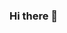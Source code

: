 ### Hi there 👋

<!--
**zeeshan-nasir/zeeshan-nasir** is a ✨ _special_ ✨ repository because its `README.md` (this file) appears on your GitHub profile.
![Github stats](https://github-readme-stats.vercel.app/api?username=zeeshan-nasir)
Here are some ideas to get you started:

- 🔭 I’m currently working on ...
- 🌱 I’m currently learning Full 
- 👯 I’m looking to collaborate on ...
- 🤔 I’m looking for help with ...
- 💬 Ask me about ...
- 📫 How to reach me: ...
- 😄 Pronouns: ...
- ⚡ Fun fact: ...
-->
